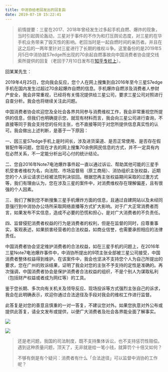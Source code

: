 ```yaml
---
title: 中消协给老回发出的回复函
date: 2019-07-10 15:22:41
---
```


> 前情提要：三星在2017、2018年曾经发生过多起手机自燃、爆炸的现象，当时引起舆论轰动，三星对于事件的不作为和打压舆论态度，对三星的在华手机业务带来了毁灭性的影响。老回当时是一起自燃时间的亲历者。并且在这之后的一两年里针对三星进行了长期的维权斗争。这里备份的是2019年5月5日中消协就S7edge所出现的70余起自燃事故向中国消费者协会提交线索所提供的回复（老回于7月10日发布在[知乎专栏上](https://zhuanlan.zhihu.com/p/72704096)）。

回某某先生：

2019年4月25日，您向我会反应，您个人在网上搜集到自2016年至今三星S7edge手机在国内发生过超过70余起爆炸自燃的信息。手机爆炸自燃涉及消费者人参财产安全，我会非常重视，已经将有关情况提供给三星公司，要求三星公司对照进行自查分析。我会也将继续关注此问题。

中国消费者协会欢迎您及全社会各界共同参与消费维权工作，我会非常重视您所提供的信息，但我们也明确提示您，就现有材料而言，我会向三星公司进行查询，不直接等同于我会支持您的任何主张，也不直接等同于对您所提供信息真实性的认可。我会做出上述判断，是基于一下原因：

一、因三星S7edge手机上是时间长，涉及进货渠道、是否正常使用、是否存在假冒配件等问题，您现在才去的网上搜集70余例网民信息的方式，并不一定具有内在必然关系，不一定能分析出可心付的统计结论。

二、您自2016年Note7电池爆炸事件起一直以通过诉讼、帮助其他可能的三星手机受害者维权为名，向法院、市场监督局（原工商局）、消协组织主张权益，近期您的个人诉讼请求已经被法院判决驳回。根据您再主张权益期间采取的过激方式等，我们有理由认为，您在涉及三星的案件中，对消费维权存在理解偏差，且有很强的个人因素。

三、我们了解到您不断搜集三星手机爆炸方面的信息，且通过自建网站以及未经同意强行到中消协办公场所采取网络直播等方式扩大影响。对于广大正常消费者而言，如果发布不实信息，造成不必要的恐慌和担心，是对广大消费者的不负责任。

四、监督侵犯消费者权益的行为是消费者的权利，但是在监督的同时，应尊重事实，客观表述，如果损害经营者的合法权益，如商业信誉，也需要承担相应的法律责任。

中国消费者协会坚定维护消费者的合法权益，如在三星手机的问题上，在2016年三星Note7电池爆炸事件中，中消协所提出的9项主张全部被三星公司接受，中国消费者整体权益得到维护。在该案件中，我会也坚决不支持您个人为自己所提出的要求，您在广州的败诉结果，证明了我会对您的主张不予支持的定性是准确的。再次强调，中国消费者协会是保护消费者合法权益的组织，不是个别人为谋取私利（包括财产权益或者成为网红等）的工具。

鉴于您长期、多次向有关机关及领导反应、现场投诉等方式强烈主张自己的诉求，我会在此明确表示，欢迎你通过合法途径及手段对我会的维权工作进行监督。

此答复是对您的善意且慎重的一对一答复，不建议您对外。如果您执意对外公布或提供此答复，请全文发布或提供，以便广大消费者及社会各界能全面了解事实。

![](https://imgs.codewoody.com/uploads/big/70a24a967fec41730e8ba0452e48128b.jpg)

![](https://imgs.codewoody.com/uploads/big/d6a84906edc684759d171174217cb598.jpg)

> 还是老问题，我国的司法制度，既不支持集体诉讼，也不支持惩罚性赔偿。遇到这种质量问题，顶天了，无非就是给一笔小钱，就算罚个十倍又如何？
>
> 不够有倒是有个疑问：消费者有什么「合法途径」可以监督中消协的工作呢？
